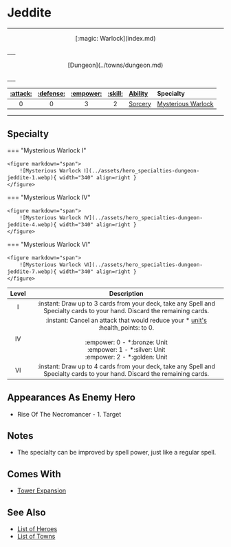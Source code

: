 # Jeddite

___
<p style="text-align: center;" markdown>[:magic: Warlock](index.md)</p>
___
<p style="text-align: center;" markdown>[Dungeon](../towns/dungeon.md)</p>
___

| [:attack:](../statistics/attack.md) | [:defense:](../statistics/defense.md) | [:empower:](../statistics/power.md) | [:skill:](../statistics/knowledge.md) | [Ability](../abilities/index.md) | Specialty |
| :---: | :---: | :---: | :---: | :--- | :--- |
| 0 | 0 | 3 | 2 | [Sorcery](../abilities/sorcery.md) | [Mysterious Warlock](#specialty) |

___


## Specialty

=== "Mysterious Warlock Ⅰ"

    <figure markdown="span">
        ![Mysterious Warlock Ⅰ](../assets/hero_specialties-dungeon-jeddite-1.webp){ width="340" align=right }
    </figure>

=== "Mysterious Warlock Ⅳ"

    <figure markdown="span">
        ![Mysterious Warlock Ⅳ](../assets/hero_specialties-dungeon-jeddite-4.webp){ width="340" align=right }
    </figure>

=== "Mysterious Warlock Ⅵ"

    <figure markdown="span">
        ![Mysterious Warlock Ⅵ](../assets/hero_specialties-dungeon-jeddite-7.webp){ width="340" align=right }
    </figure>


| Level | Description |
| :---: | :---: |
| Ⅰ | :instant: Draw up to 3 cards from your deck, take any Spell and Specialty cards to your hand. Discard the remaining cards. |
| Ⅳ | :instant: Cancel an attack that would reduce your \* [unit's](../units/index.md) :health_points: to 0.<br><br> :empower: 0 - \*:bronze: Unit<br>:empower: 1 - \*:silver: Unit<br>:empower: 2 - \*:golden: Unit |
| Ⅵ | :instant: Draw up to 4 cards from your deck, take any Spell and Specialty cards to your hand. Discard the remaining cards. |


## Appearances As Enemy Hero

- Rise Of The Necromancer - 1. Target


## Notes

- The specialty can be improved by spell power, just like a regular spell.


## Comes With

- [Tower Expansion](../content.md)


## See Also

- [List of Heroes](index.md)
- [List of Towns](../towns/index.md)
